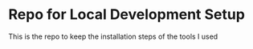 # Repo for Local Development Setup
This is the repo to keep the installation steps of the tools I used
